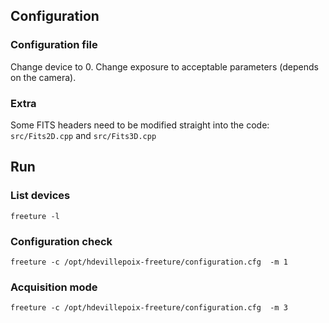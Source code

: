 

## Configuration 
### Configuration file

Change device to 0.
Change exposure to acceptable parameters (depends on the camera).

### Extra
Some FITS headers need to be modified straight into the code: 
`src/Fits2D.cpp`
and
`src/Fits3D.cpp`

## Run

### List devices
`freeture -l`

### Configuration check
`freeture -c /opt/hdevillepoix-freeture/configuration.cfg  -m 1`

### Acquisition mode
`freeture -c /opt/hdevillepoix-freeture/configuration.cfg  -m 3`

